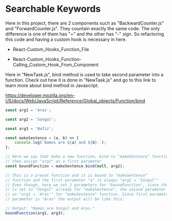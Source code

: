 # Searchable Keywords
Here in this project, there are 2 components such as  "BackwardCounter.js" and "ForwardCounter.js". They countain exactly the same code. The only difference is one of them has "+" and the other has "-" sign. So refactoring this code and having a custom hook is necessary in here.

- React-Custom_Hooks_Function_File

- React-Custom_Hooks_Function-Calling_Custom_Hook_From_Component

Here in "NewTask.js", bind method is used to take second parameter into a function. Check out how it is done in "NewTask.js" and go to this link to learn more about bind method in Javascript.

https://developer.mozilla.org/en-US/docs/Web/JavaScript/Reference/Global_objects/Function/bind

```Javascript
const arg1 = 'Aras';

const arg2 = 'Songul';

const arg3 = 'Nafiz';

const makeSentence = (a, b) => {
	console.log(`Names are ${a} and ${b}.`);
};

// Here we say that make a new function, bind to "makeSentence" function
// then assign "arg2" as a first parameter
const boundFunction = makeSentence.bind(null, arg2);

// This is a preset function and it is bound to "makeSentence"
// function and the first parameter "a" is always "arg2 = 'Songul'"
// Even though, here we set 2 parameters for "boundFunction", since the first parameter
// is set to "Songul" already for "makeSentence", the second parameter "b" will be assigned
// as "arg1 = 'Aras'" for "makeSentence" function. Since first parameter is "Songul" and second
// parameter is "Aras" the output will be like this:

// Output: "Names are Songul and Aras."
boundFunction(arg1, arg3);
```